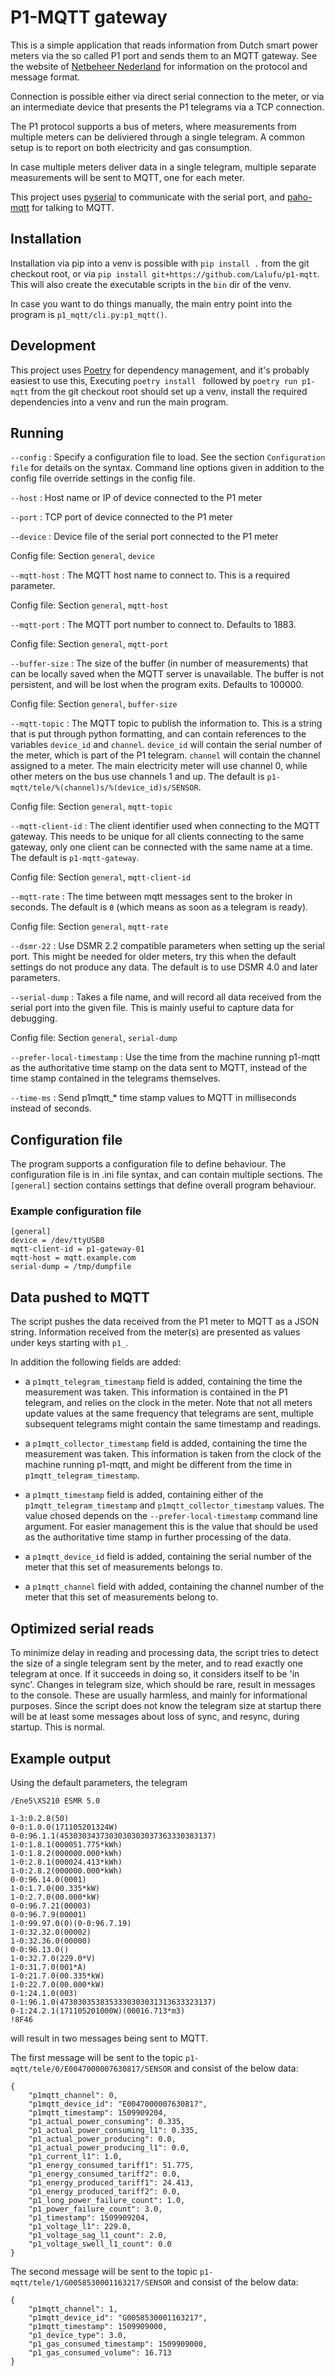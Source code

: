 # P1-MQTT gateway

This is a simple application that reads information from Dutch smart
power meters via the so called P1 port and sends them to an MQTT gateway.
See the website of [Netbeheer Nederland](https://www.netbeheernederland.nl/dossiers/slimme-meter-15/documenten)
for information on the protocol and message format.

Connection is possible either via direct serial connection to the meter,
or via an intermediate device that presents the P1 telegrams via a TCP
connection.

The P1 protocol supports a bus of meters, where measurements from multiple
meters can be deliviered through a single telegram. A common setup is to
report on both electricity and gas consumption.

In case multiple meters deliver data in a single telegram, multiple
separate measurements will be sent to MQTT, one for each meter.

This project uses [pyserial](https://pypi.org/project/pyserial/) to communicate
with the serial port, and [paho-mqtt](https://pypi.org/project/paho-mqtt/)
for talking to MQTT.

## Installation

Installation via pip into a venv is possible with `pip install .` from
the git checkout root, or via `pip install git+https://github.com/Lalufu/p1-mqtt`.
This will also create the executable scripts in the `bin` dir of the venv.

In case you want to do things manually, the main entry point into
the program is `p1_mqtt/cli.py:p1_mqtt()`.

## Development

This project uses [Poetry](https://python-poetry.org/) for dependency
management, and it's probably easiest to use this, Executing `poetry install
` followed by `poetry run p1-mqtt` from the git checkout root should
set up a venv, install the required dependencies into a venv and run
the main program.


## Running

`--config`
: Specify a configuration file to load. See the section `Configuration file`
  for details on the syntax. Command line options given in addition to the
  config file override settings in the config file.

`--host`
: Host name or IP of device connected to the P1 meter

`--port`
: TCP port of device connected to the P1 meter

`--device`
: Device file of the serial port connected to the P1 meter

  Config file: Section `general`, `device`

`--mqtt-host`
: The MQTT host name to connect to. This is a required parameter.

  Config file: Section `general`, `mqtt-host`

`--mqtt-port`
: The MQTT port number to connect to. Defaults to 1883.

  Config file: Section `general`, `mqtt-port`

`--buffer-size`
: The size of the buffer (in number of measurements) that can be locally
  saved when the MQTT server is unavailable. The buffer is not persistent,
  and will be lost when the program exits. Defaults to 100000.

  Config file: Section `general`, `buffer-size`

`--mqtt-topic`
: The MQTT topic to publish the information to. This is a string that is put
  through python formatting, and can contain references to the variables `device_id`
  and `channel`. `device_id` will contain the serial number of the meter, which
  is part of the P1 telegram.
  `channel` will contain the channel assigned to a meter. The main electricity
  meter will use channel 0, while other meters on the bus use channels 1
  and up.
  The default is `p1-mqtt/tele/%(channel)s/%(device_id)s/SENSOR`.

  Config file: Section `general`, `mqtt-topic`

`--mqtt-client-id`
: The client identifier used when connecting to the MQTT gateway. This needs
  to be unique for all clients connecting to the same gateway, only one
  client can be connected with the same name at a time. The default is
  `p1-mqtt-gateway`.

  Config file: Section `general`, `mqtt-client-id`

`--mqtt-rate`
: The time between mqtt messages sent to the broker in seconds.
  The default is `0` (which means as soon as a telegram is ready).

  Config file: Section `general`, `mqtt-rate`

`--dsmr-22`
: Use DSMR 2.2 compatible parameters when setting up the serial port. This
  might be needed for older meters, try this when the default settings do
  not produce any data. The default is to use DSMR 4.0 and later parameters.

`--serial-dump`
: Takes a file name, and will record all data received from the serial
  port into the given file. This is mainly useful to capture data for
  debugging.

  Config file: Section `general`, `serial-dump`

`--prefer-local-timestamp`
: Use the time from the machine running p1-mqtt as the authoritative
  time stamp on the data sent to MQTT, instead of the time stamp contained
  in the telegrams themselves.

`--time-ms`
: Send p1mqtt_\* time stamp values to MQTT in milliseconds instead of
  seconds.

## Configuration file
The program supports a configuration file to define behaviour. The
configuration file is in .ini file syntax, and can contain multiple sections.
The `[general]` section contains settings that define overall program
behaviour.

### Example configuration file

```
[general]
device = /dev/ttyUSB0
mqtt-client-id = p1-gateway-01
mqtt-host = mqtt.example.com
serial-dump = /tmp/dumpfile

```
## Data pushed to MQTT

The script pushes the data received from the P1 meter to MQTT as a JSON
string. Information received from the meter(s) are presented as values
under keys starting with `p1_`.

In addition the following fields are added:

- a `p1mqtt_telegram_timestamp` field is added, containing the time the measurement
  was taken. This information is contained in the P1 telegram, and relies
  on the clock in the meter. Note that not all meters update values at
  the same frequency that telegrams are sent, multiple subsequent telegrams
  might contain the same timestamp and readings.

- a `p1mqtt_collector_timestamp` field is added, containing the time the measurement
  was taken. This information is taken from the clock of the machine
  running p1-mqtt, and might be different from the time in `p1mqtt_telegram_timestamp`.

- a `p1mqtt_timestamp` field is added, containing either of the
  `p1mqtt_telegram_timestamp` and `p1mqtt_collector_timestamp` values.
  The value chosed depends on the `--prefer-local-timestamp` command line
  argument. For easier management this is the value that should be used
  as the authoritative time stamp in further processing of the data.

- a `p1mqtt_device_id` field is added, containing the serial number of the meter
  that this set of measurements belongs to.

- a `p1mqtt_channel` field with added, containing the channel number
  of the meter that this set of measurements belong to.


## Optimized serial reads

To minimize delay in reading and processing data, the script tries to detect
the size of a single telegram sent by the meter, and to read exactly one telegram
at once. If it succeeds in doing so, it considers itself to be 'in sync'.
Changes in telegram size, which should be rare, result in messages to the
console. These are usually harmless, and mainly for informational purposes.
Since the script does not know the telegram size at startup there will be
at least some messages about loss of sync, and resync, during startup. This
is normal.


## Example output

Using the default parameters, the telegram

```
/Ene5\XS210 ESMR 5.0

1-3:0.2.8(50)
0-0:1.0.0(171105201324W)
0-0:96.1.1(4530303437303030303037363330383137)
1-0:1.8.1(000051.775*kWh)
1-0:1.8.2(000000.000*kWh)
1-0:2.8.1(000024.413*kWh)
1-0:2.8.2(000000.000*kWh)
0-0:96.14.0(0001)
1-0:1.7.0(00.335*kW)
1-0:2.7.0(00.000*kW)
0-0:96.7.21(00003)
0-0:96.7.9(00001)
1-0:99.97.0(0)(0-0:96.7.19)
1-0:32.32.0(00002)
1-0:32.36.0(00000)
0-0:96.13.0()
1-0:32.7.0(229.0*V)
1-0:31.7.0(001*A)
1-0:21.7.0(00.335*kW)
1-0:22.7.0(00.000*kW)
0-1:24.1.0(003)
0-1:96.1.0(4730303538353330303031313633323137)
0-1:24.2.1(171105201000W)(00016.713*m3)
!8F46
```

will result in two messages being sent to MQTT.

The first message will be sent to the topic
`p1-mqtt/tele/0/E0047000007630817/SENSOR` and consist of the below
data:

```
{
    "p1mqtt_channel": 0,
    "p1mqtt_device_id": "E0047000007630817",
    "p1mqtt_timestamp": 1509909204,
    "p1_actual_power_consuming": 0.335,
    "p1_actual_power_consuming_l1": 0.335,
    "p1_actual_power_producing": 0.0,
    "p1_actual_power_producing_l1": 0.0,
    "p1_current_l1": 1.0,
    "p1_energy_consumed_tariff1": 51.775,
    "p1_energy_consumed_tariff2": 0.0,
    "p1_energy_produced_tariff1": 24.413,
    "p1_energy_produced_tariff2": 0.0,
    "p1_long_power_failure_count": 1.0,
    "p1_power_failure_count": 3.0,
    "p1_timestamp": 1509909204,
    "p1_voltage_l1": 229.0,
    "p1_voltage_sag_l1_count": 2.0,
    "p1_voltage_swell_l1_count": 0.0
}
```

The second message will be sent to the topic
`p1-mqtt/tele/1/G0058530001163217/SENSOR` and consist of the below
data:

```
{
    "p1mqtt_channel": 1,
    "p1mqtt_device_id": "G0058530001163217",
    "p1mqtt_timestamp": 1509909000,
    "p1_device_type": 3.0,
    "p1_gas_consumed_timestamp": 1509909000,
    "p1_gas_consumed_volume": 16.713
}
```
